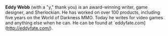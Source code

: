 **Eddy Webb** (with a "y," thank you) is an award-winning writer, game
designer, and Sherlockian. He has worked on over 100 products, including
five years on the World of Darkness MMO. Today he writes for video games
and anything else when he can. He can be found at
`eddyfate.com](http://eddyfate.com/).
